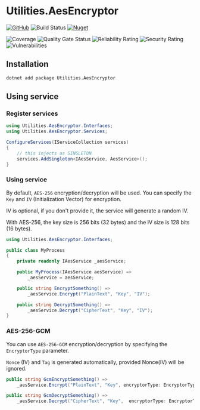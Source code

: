 # Utilities.AesEncryptor

[![GitHub](https://img.shields.io/github/license/ed555009/utilities-aes-encryptor)](LICENSE)
![Build Status](https://dev.azure.com/edwang/github/_apis/build/status/utilities-aes-encryptor?branchName=main)
[![Nuget](https://img.shields.io/nuget/v/Utilities.AesEncryptor)](https://www.nuget.org/packages/Utilities.AesEncryptor)

![Coverage](https://sonarcloud.io/api/project_badges/measure?project=utilities-aes-encryptor&metric=coverage)
![Quality Gate Status](https://sonarcloud.io/api/project_badges/measure?project=utilities-aes-encryptor&metric=alert_status)
![Reliability Rating](https://sonarcloud.io/api/project_badges/measure?project=utilities-aes-encryptor&metric=reliability_rating)
![Security Rating](https://sonarcloud.io/api/project_badges/measure?project=utilities-aes-encryptor&metric=security_rating)
![Vulnerabilities](https://sonarcloud.io/api/project_badges/measure?project=utilities-aes-encryptor&metric=vulnerabilities)

## Installation

```bash
dotnet add package Utilities.AesEncryptor
```

## Using service

### Register services

```csharp
using Utilities.AesEncryptor.Interfaces;
using Utilities.AesEncryptor.Services;

ConfigureServices(IServiceCollection services)
{
	// this injects as SINGLETON
	services.AddSingleton<IAesService, AesService>();
}
```

### Using service

By default, `AES-256` encryption/decryption will be used. You can specify the `Key` and `IV` (Initialization Vector) for encryption.

IV is optional, if you don't provide it, the service will generate a random IV.

With AES-256, the key size is 256 bits (32 bytes) and the IV size is 128 bits (16 bytes).

```csharp
using Utilities.AesEncryptor.Interfaces;

public class MyProcess
{
	private readonly IAesService _aesService;

	public MyProcess(IAesService aesService) =>
		_aesService = aesService;

	public string EncryptSomething() =>
		_aesService.Encrypt("PlainText", "Key", "IV");

	public string DecryptSomething() =>
		_aesService.Decrypt("CipherText", "Key", "IV");
}
```

### AES-256-GCM

You can use `AES-256-GCM` encryption/decryption by specifying the `EncryptorType` parameter.

`Nonce` (IV) and `Tag` is generated automatically, provided Nonce(IV) will be ignored.

```csharp
public string GcmEncryptSomething() =>
	_aesService.Encrypt("PlainText", "Key", encryptorType: EncryptorType.AesGcm);

public string GcmDecryptSomething() =>
	_aesService.Decrypt("CipherText", "Key",  encryptorType: EncryptorType.AesGcm);
```
